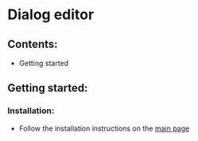 # Dialog editor


## Contents:
- Getting started



## Getting started:

### Installation:
- Follow the installation instructions on the [main page](https://github.com/snipercup/CDDA-Content-Manager)
